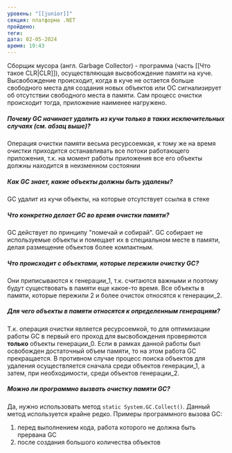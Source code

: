 ```yaml
---
уровень: "[[junior]]"
секция: платформа .NET
пройдено: 
теги: 
дата: 02-05-2024
время: 19:43
---
```

Сборщик мусора (англ. Garbage Collector) - программа (часть [[Что такое CLR|CLR]]), осуществляющая высвобождение памяти на куче. Высвобождение происходит, когда в куче не остается больше свободного места для создания новых объектов или ОС сигнализирует об отсутствии свободного места в памяти. Сам процесс очистки происходит тогда, приложение наименее нагружено.

##### Почему GC начинает удалить из кучи только в таких исключительных случаях (см. абзац выше)?
Операция очистки памяти весьма ресурсоемкая, к тому же на время очистки приходится останавливать все потоки работающего приложения, т.к. на момент работы приложения все его объекты должны находится в неизменном состоянии

##### Как GC знает, какие объекты должны быть удалены?
GC удалит из кучи объекты, на которые отсутствует ссылка в стеке

##### Что конкретно делает GC во время очистки памяти?
GC действует по принципу "помечай и собирай". GC собирает не используемые объекты и помещает их в специальном месте в памяти, делая размещение объектов более компактным. 

##### Что происходит с объектами, которые пережили очистку GC?
Они приписываются к генерации_1, т.к. считаются важными и поэтому будут существовать в памяти еще какое-то время. Все объекты в памяти, которые пережили 2 и более очисток относятся к генерации_2.

##### Для чего объекты в памяти относятся к определенным генерациям?
Т.к. операция очистки является ресурсоемкой, то для оптимизации работы GC в первый его проход для высвобождения проверяются **только** объекты генерации_0. Если в рамках данной работы был освобожден достаточный объем памяти, то на этом работа GC прекращается. В противном случае процесс поиска объектов для удаления осуществляется сначала среди объектов генерации_1, а затем, при необходимости, среди объектов генерации_2.

##### Можно ли программно вызвать очистку памяти GC?
Да, нужно использовать метод `static System.GC.Collect()`. Данный метод используется крайне редко. Примеры программного вызова GC:
1) перед выполнением кода, работа которого не должна быть прервана GC
2) после создания большого количества объектов